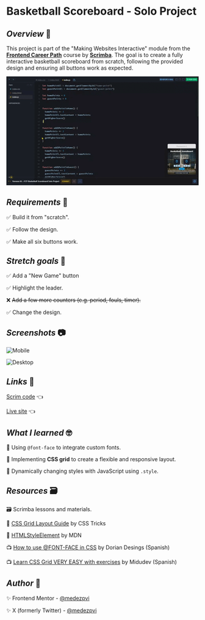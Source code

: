 # Basketball Scoreboard - Solo Project

## *Overview* 🧐
This project is part of the "Making Websites Interactive" module from the [**Frontend Career Path**](https://v2.scrimba.com/the-frontend-developer-career-path-c0j) course by [**Scrimba**](https://v2.scrimba.com/home). The goal is to create a fully interactive basketball scoreboard from scratch, following the provided design and ensuring all buttons work as expected.

![Basketball Scoreboard](./screenshot/sample.gif)

## *Requirements* 🎯

✅ Build it from "scratch".

✅ Follow the design.

✅ Make all six buttons work.

## *Stretch goals* 💪

✅ Add a "New Game" button

✅ Highlight the leader.

❌ ~~Add a few more counters (e.g. period, fouls, timer).~~

✅ Change the design.

## *Screenshots* 📷

![Mobile](./screenshot/mobile.avif)

![Desktop](./screenshot/desktop.avif)

## *Links* 🔗
[Scrim code](https://v2.scrimba.com/s07kg1un8r) 👈

[Live site](https://mendezpvi.github.io/fcp-basketball-scoreboard/) 👈

## *What I learned* 🤓

🔳 Using `@font-face` to integrate custom fonts.

🔳 Implementing **CSS grid** to create a flexible and responsive layout.

🔳 Dynamically changing styles with JavaScript using `.style`.

## *Resources* 🗃️

🗃️ Scrimba lessons and materials.

📖 [CSS Grid Layout Guide](https://css-tricks.com/snippets/css/complete-guide-grid/) by CSS Tricks

📖 [HTMLStyleElement](https://developer.mozilla.org/es/docs/Web/API/HTMLStyleElement) by MDN

📺 [How to use @FONT-FACE in CSS](https://www.youtube.com/watch?v=tVhMV9XETwY&t=672s) by Dorian Desings (Spanish)

📺 [Learn CSS Grid VERY EASY with exercises](https://www.youtube.com/watch?v=iTjkiI8QQsM) by Midudev (Spanish)

## *Author* 🔰

✨ Frontend Mentor - [@medezpvi](https://www.frontendmentor.io/profile/mendezpvi)

✨ X (formerly Twitter) - [@medezpvi](https://x.com/mendezpvi)